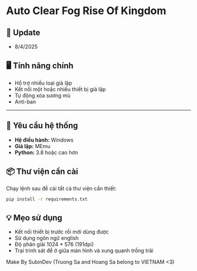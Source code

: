 # Auto Clear Fog Rise Of Kingdom

## 🔔 Update

- 8/4/2025

## 🖥️ Tính năng chính

- Hổ trợ nhiều loại giả lập
- Kết nối một hoặc nhiều thiết bị giả lập 
- Tự động xóa sương mù
- Anti-ban

---

## 🔧 Yêu cầu hệ thống

- **Hệ điều hành:** Windows 
- **Giả lập:** MEmu
- **Python:** 3.8 hoặc cao hơn

## 📦 Thư viện cần cài

Chạy lệnh sau để cài tất cả thư viện cần thiết:

```bash
pip install -r requirements.txt
```

## 💡 Mẹo sử dụng

- Kết nối thiết bị trước rồi mới dùng được
- Sử dụng ngôn ngữ english
- Độ phân giải 1024 * 576 (191dpi)
- Trại trinh sát để ở giữa màn hình và xung quanh trống trãi
  
Make By SubinDev (Truong Sa and Hoang Sa belong to VIETNAM &lt;3)
